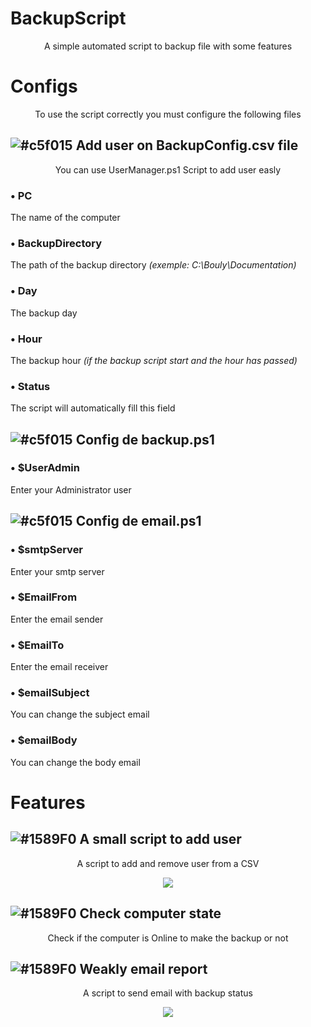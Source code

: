 # BackupScript

<p align="center">
A simple automated script to backup file with some features
</p>

# Configs

<p align="center">
To use the script correctly you must configure the following files
</p>
  
## ![#c5f015](https://placehold.co/15x15/c5f015/c5f015.png) **Add user on BackupConfig.csv file**

<p align="center">
You can use UserManager.ps1 Script to add user easly
</p>
  
### • PC 
  The name of the computer

### • BackupDirectory       
  The path of the backup directory *(exemple: C:\Bouly\Documentation)*

### • Day                
  The backup day

### • Hour                  
  The backup hour *(if the backup script start and the hour has passed)*

### • Status                
  The script will automatically fill this field

## ![#c5f015](https://placehold.co/15x15/c5f015/c5f015.png) **Config de backup.ps1**

### • $UserAdmin

  Enter your Administrator user

## ![#c5f015](https://placehold.co/15x15/c5f015/c5f015.png) **Config de email.ps1**

### • $smtpServer

  Enter your smtp server

### • $EmailFrom

  Enter the email sender

### • $EmailTo

  Enter the email receiver

### • $emailSubject

  You can change the subject email

### • $emailBody

  You can change the body email

# Features

## ![#1589F0](https://placehold.co/15x15/1589F0/1589F0.png) **A small script to add user**

<p align="center">
A script to add and remove user from a CSV
</p>

<p align="center">
  <img src="https://github.com/Bouly/BackupScript/assets/94909482/9b3ace8e-71c0-499c-b83a-c33943fbcdd0"/>
</p>
  
## ![#1589F0](https://placehold.co/15x15/1589F0/1589F0.png) **Check computer state**

<p align="center">
Check if the computer is Online to make the backup or not
</p>
  
## ![#1589F0](https://placehold.co/15x15/1589F0/1589F0.png) **Weakly email report**

<p align="center">
  A script to send email with backup status
</p>

<p align="center">
  <img src="https://github.com/Bouly/BackupScript/assets/94909482/d5af72bf-0f2f-4fe7-b195-7a505dbcce95"/>
</p>
